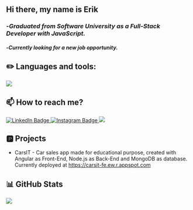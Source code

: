 ## Hi there, my name is Erik
### -*Graduated from Software University as a Full-Stack Developer with JavaScript.*
#### -*Currently looking for a new job opportunity.*

## ✏️ Languages and tools:
<a href="https://skillicons.dev">
   <img src="https://skillicons.dev/icons?i=js,ts,angular,react,express,mongodb,mysql,css,html,git,nodejs,solidity" />
</a>

## 📫 How to reach me?
<div id="badges">
  <a href="https://www.linkedin.com/in/erik-todorov-50b60b239/">
  <img src="https://img.shields.io/badge/LinkedIn-blue?style=for-the-badge&logo=linkedin&logoColor=white" alt="LinkedIn Badge"/>
  </a>
  <a href="https://www.instagram.com/todorowwww/">
  <img src="https://camo.githubusercontent.com/b3d4671768bd0f9b6c8f410a25a96e0c5a4d135208d8910461e986f97e7985ab/68747470733a2f2f696d672e736869656c64732e696f2f62616467652f496e7374616772616d2d4534343035463f7374796c653d666f722d7468652d6261646765266c6f676f3d696e7374616772616d266c6f676f436f6c6f723d7768697465" alt="Instagram Badge"/>
  </a>
  <a href="mailto:eriktdrv@gmail.com">
  <img src="https://img.shields.io/badge/Gmail-D14836?style=for-the-badge&logo=gmail&logoColor=white">
  </a>
</div>

## 🅿️ Projects

* CarsIT - Car sales app made for educational purpose, created with Angular as Front-End, Node.js as Back-End and MongoDB as database. Currently deployed at https://carsit-fe.ew.r.appspot.com

## 📊 GitHub Stats 
![](https://github-readme-streak-stats.herokuapp.com/?user=ErikTdrv&theme=dark&hide_border=false)

